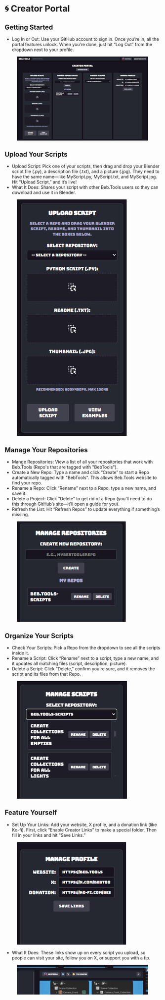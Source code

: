 # 🌀 Creator Portal

## Getting Started

* Log In or Out: Use your GitHub account to sign in. Once you’re in, all the portal features unlock. When you’re done, just hit “Log Out” from the dropdown next to your profile.

<figure><img src="../.gitbook/assets/image (2).png" alt=""><figcaption></figcaption></figure>

## Upload Your Scripts

* Upload Script: Pick one of your scripts, then drag and drop your Blender script file (.py), a description file (.txt), and a picture (.jpg). They need to have the same name—like MyScript.py, MyScript.txt, and MyScript.jpg. Hit “Upload Script,” and it’s live!
* What It Does: Shares your script with other Beb.Tools users so they can download and use it in Blender.

<figure><img src="../.gitbook/assets/image (1) (1).png" alt=""><figcaption></figcaption></figure>

## Manage Your Repositories

* Mange Repositories: View a list of all your repositories that work with Beb.Tools (Repo's that are tagged with "BebTools").
* Create a New Repo: Type a name and click “Create” to start a Repo automatically tagged with "BebTools". This allows Beb.Tools website to find your repo.
* Rename a Repo: Click “Rename” next to a Repo, type a new name, and save it.
* Delete a Project: Click “Delete” to get rid of a Repo (you’ll need to do this through GitHub’s site—it’ll open a guide for you).
* Refresh the List: Hit “Refresh Repos” to update everything if something’s missing.

<figure><img src="../.gitbook/assets/image (6).png" alt=""><figcaption></figcaption></figure>

## Organize Your Scripts

* Check Your Scripts: Pick a Repo from the dropdown to see all the scripts inside it.
* Rename a Script: Click “Rename” next to a script, type a new name, and it updates all matching files (script, description, picture).
* Delete a Script: Click “Delete,” confirm you’re sure, and it removes the script and its files from that Repo.

<figure><img src="../.gitbook/assets/image (5).png" alt=""><figcaption></figcaption></figure>

## Feature Yourself

* Set Up Your Links: Add your website, X profile, and a donation link (like Ko-fi). First, click “Enable Creator Links” to make a special folder. Then fill in your links and hit “Save Links.”

<figure><img src="../.gitbook/assets/image (4).png" alt=""><figcaption></figcaption></figure>

* What It Does: These links show up on every script you upload, so people can visit your site, follow you on X, or support you with a tip.

<figure><img src="../.gitbook/assets/image (7).png" alt=""><figcaption></figcaption></figure>
